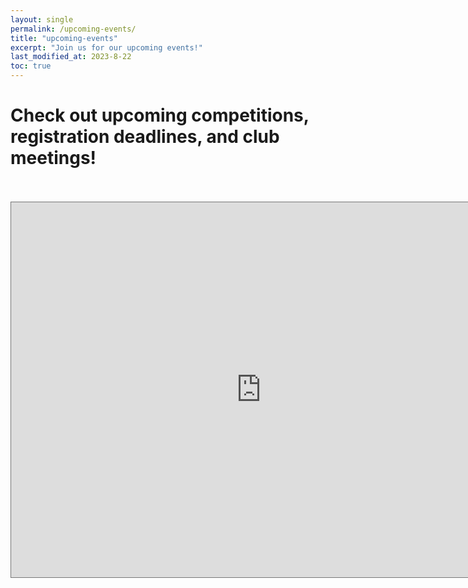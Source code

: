 ```yaml
---
layout: single
permalink: /upcoming-events/
title: "upcoming-events"
excerpt: "Join us for our upcoming events!"
last_modified_at: 2023-8-22
toc: true
---
```

# Check out upcoming competitions, registration deadlines, and club meetings!
<br>
<br>
<iframe src="https://calendar.google.com/calendar/embed?height=600&wkst=1&bgcolor=%23ffffff&ctz=America%2FDenver&src=MWQxMmY2MzVmMGJkYWRlNzc1YTIyMDdlMTMxMTJjYjIwZmUxODc3OWY4YjNiNzNmMTA3YWNkODg5MDYxZjM0YUBncm91cC5jYWxlbmRhci5nb29nbGUuY29t&color=%23EF6C00" style="border:solid 1px #777" width="800" height="600" frameborder="0" scrolling="no"></iframe>
